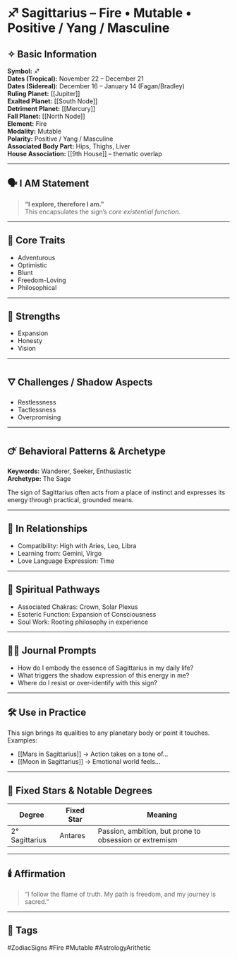# ♐ Sagittarius – Fire • Mutable • Positive / Yang / Masculine

## ✧ Basic Information
**Symbol:** ♐  
**Dates (Tropical):** November 22 – December 21  
**Dates (Sidereal):** December 16 – January 14 (Fagan/Bradley)  
**Ruling Planet:** [[Jupiter]]  
**Exalted Planet:** [[South Node]]  
**Detriment Planet:** [[Mercury]]  
**Fall Planet:** [[North Node]]  
**Element:** Fire  
**Modality:** Mutable  
**Polarity:** Positive / Yang / Masculine  
**Associated Body Part:** Hips, Thighs, Liver  
**House Association:** [[9th House]] – thematic overlap

---

## 🗣️ I AM Statement

> **“I explore, therefore I am.”**  
> This encapsulates the sign’s *core existential function*.

---

## 🔑 Core Traits
- Adventurous
- Optimistic
- Blunt
- Freedom-Loving
- Philosophical

---

## 🌿 Strengths
- Expansion
- Honesty
- Vision

---

## 🜄 Challenges / Shadow Aspects
- Restlessness
- Tactlessness
- Overpromising

---

## 🜚 Behavioral Patterns & Archetype

**Keywords:** Wanderer, Seeker, Enthusiastic  
**Archetype:** The Sage

The sign of Sagittarius often acts from a place of instinct and expresses its energy through practical, grounded means.

---

## 🌌 In Relationships

- Compatibility: High with Aries, Leo, Libra  
- Learning from: Gemini, Virgo  
- Love Language Expression: Time

---

## 🪷 Spiritual Pathways

- Associated Chakras: Crown, Solar Plexus  
- Esoteric Function: Expansion of Consciousness  
- Soul Work: Rooting philosophy in experience  

---

## ✍🏼 Journal Prompts

- How do I embody the essence of Sagittarius in my daily life?  
- What triggers the shadow expression of this energy in me?  
- Where do I resist or over-identify with this sign?

---

## 🛠️ Use in Practice

This sign brings its qualities to any planetary body or point it touches.  
Examples:

- [[Mars in Sagittarius]] → Action takes on a tone of…  
- [[Moon in Sagittarius]] → Emotional world feels…

---

## 🌠 Fixed Stars & Notable Degrees

| Degree | Fixed Star | Meaning |
|--------|------------|---------|
| 2° Sagittarius | Antares | Passion, ambition, but prone to obsession or extremism |

---

## 🕯️ Affirmation

> “I follow the flame of truth. My path is freedom, and my journey is sacred.”

---

## 🔖 Tags
#ZodiacSigns #Fire #Mutable #AstrologyArithetic
